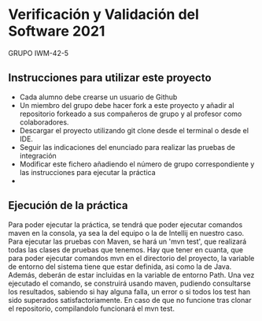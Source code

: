 # Verificación y Validación del Software 2021
GRUPO IWM-42-5

## Instrucciones para utilizar este proyecto

* Cada alumno debe crearse un usuario de Github
* Un miembro del grupo debe hacer fork a este proyecto y añadir al repositorio forkeado a sus compañeros de grupo y al profesor como colaboradores.
* Descargar el proyecto utilizando git clone desde el terminal o desde el IDE.
* Seguir las indicaciones del enunciado para realizar las pruebas de integración
* Modificar este fichero añadiendo el número de grupo correspondiente y las instrucciones para ejecutar la práctica
* 
## Ejecución de la práctica
Para poder ejecutar la práctica, se tendrá que poder ejecutar comandos maven en la consola, ya sea la del equipo o la de Intellij en nuestro caso. Para ejecutar las pruebas con Maven, se hará un 'mvn test', que realizará todas las clases de pruebas que tenemos. Hay que tener en cuanta, que para poder ejecutar comandos mvn en el directorio del proyecto, la variable de entorno del sistema tiene que estar definida, asi como la de Java. Además, deberán de estar incluidas en la variable de entorno Path.
Una vez ejecutado el comando, se construirá usando maven, pudiendo consultarse los resultados, sabiendo si hay alguna falla, un error o si todos los test han sido superados satisfactoriamente.
En caso de que no funcione tras clonar el repositorio, compilandolo funcionará el mvn test.
